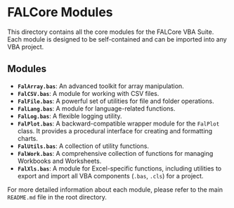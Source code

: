 # FALCore Modules

This directory contains all the core modules for the FALCore VBA Suite. Each module is designed to be self-contained and can be imported into any VBA project.

## Modules

- **`FalArray.bas`**: An advanced toolkit for array manipulation.
- **`FalCSV.bas`**: A module for working with CSV files.
- **`FalFile.bas`**: A powerful set of utilities for file and folder operations.
- **`FalLang.bas`**: A module for language-related functions.
- **`FalLog.bas`**: A flexible logging utility.
- **`FalPlot.bas`**: A backward-compatible wrapper module for the `FalPlot` class. It provides a procedural interface for creating and formatting charts.
- **`FalUtils.bas`**: A collection of utility functions.
- **`FalWork.bas`**: A comprehensive collection of functions for managing Workbooks and Worksheets.
- **`FalXls.bas`**: A module for Excel-specific functions, including utilities to export and import all VBA components (`.bas`, `.cls`) for a project.

For more detailed information about each module, please refer to the main `README.md` file in the root directory.
